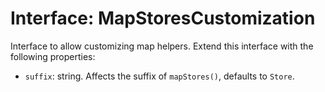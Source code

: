 # Interface: MapStoresCustomization

Interface to allow customizing map helpers. Extend this interface with the
following properties:

- `suffix`: string. Affects the suffix of `mapStores()`, defaults to `Store`.

